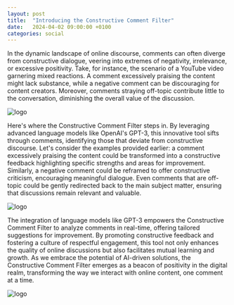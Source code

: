 ```yaml
---
layout: post
title:  "Introducing the Constructive Comment Filter"
date:   2024-04-02 09:00:00 +0100
categories: social
---
```

In the dynamic landscape of online discourse, comments can often diverge from constructive dialogue, veering into extremes of negativity, irrelevance, or excessive positivity. Take, for instance, the scenario of a YouTube video garnering mixed reactions. A comment excessively praising the content might lack substance, while a negative comment can be discouraging for content creators. Moreover, comments straying off-topic contribute little to the conversation, diminishing the overall value of the discussion.

![logo](/assets/filter1.png)

Here's where the Constructive Comment Filter steps in. By leveraging advanced language models like OpenAI's GPT-3, this innovative tool sifts through comments, identifying those that deviate from constructive discourse. Let's consider the examples provided earlier: a comment excessively praising the content could be transformed into a constructive feedback highlighting specific strengths and areas for improvement. Similarly, a negative comment could be reframed to offer constructive criticism, encouraging meaningful dialogue. Even comments that are off-topic could be gently redirected back to the main subject matter, ensuring that discussions remain relevant and valuable.

![logo](/assets/filter2.png)

The integration of language models like GPT-3 empowers the Constructive Comment Filter to analyze comments in real-time, offering tailored suggestions for improvement. By promoting constructive feedback and fostering a culture of respectful engagement, this tool not only enhances the quality of online discussions but also facilitates mutual learning and growth. As we embrace the potential of AI-driven solutions, the Constructive Comment Filter emerges as a beacon of positivity in the digital realm, transforming the way we interact with online content, one comment at a time.

![logo](/assets/filter3.png)